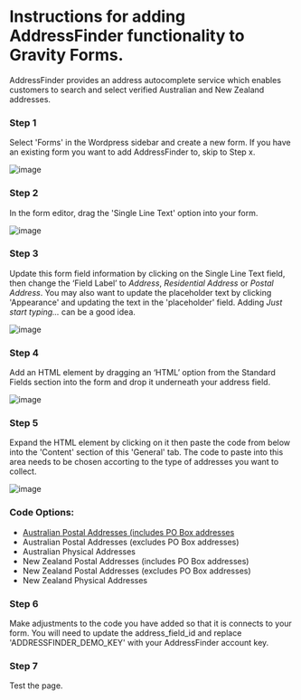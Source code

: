 # Instructions for adding AddressFinder functionality to Gravity Forms.

AddressFinder provides an address autocomplete service which enables customers to search and select verified Australian and New Zealand addresses. 

### Step 1
Select 'Forms' in the Wordpress sidebar and create a new form. If you have an existing form you want to add AddressFinder to, skip to Step x.

![image](https://user-images.githubusercontent.com/23350144/68250392-b412c200-0085-11ea-93d6-210fe7a9d610.png)

### Step 2
In the form editor, drag the 'Single Line Text' option into your form.

![image](https://user-images.githubusercontent.com/23350144/68250477-e02e4300-0085-11ea-97a3-5d720041a980.png)

### Step 3
Update this form field information by clicking on the Single Line Text field, then change the ‘Field Label’ to *Address*, *Residential Address* or *Postal Address*. You may also want to update the placeholder text by clicking 'Appearance' and updating the text in the 'placeholder' field. Adding *Just start typing...* can be a good idea.

![image](https://user-images.githubusercontent.com/23350144/68250559-05bb4c80-0086-11ea-9cc8-3e20d914f49a.png)

### Step 4
Add an HTML element by dragging an ‘HTML’ option from the Standard Fields section into the form and drop it underneath your address field.

![image](https://user-images.githubusercontent.com/23350144/68250623-27b4cf00-0086-11ea-98bf-5250bae6b1cf.png)

### Step 5
Expand the HTML element by clicking on it then paste the code from below into the 'Content' section of this 'General' tab. The code to paste into this area needs to be chosen accorting to the type of addresses you want to collect.

![image](https://user-images.githubusercontent.com/23350144/68250686-4915bb00-0086-11ea-89db-3ee09ff284f2.png)

### Code Options:
- [Australian Postal Addresses (includes PO Box addresses](Github.com)
- Australian Postal Addresses (excludes PO Box addresses)
- Australian Physical Addresses
- New Zealand Postal Addresses (includes PO Box addresses)
- New Zealand Postal Addresses (excludes PO Box addresses)
- New Zealand Physical Addresses

### Step 6
Make adjustments to the code you have added so that it is connects to your form. You will need to update the address_field_id and replace 'ADDRESSFINDER_DEMO_KEY' with your AddressFinder account key.

### Step 7
Test the page.
